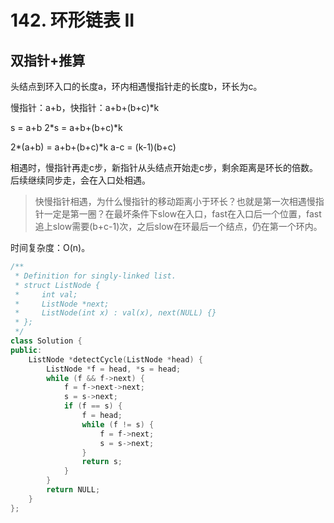 # 142. 环形链表 II

## 双指针+推算

头结点到环入口的长度a，环内相遇慢指针走的长度b，环长为c。

慢指针：a+b，快指针：a+b+(b+c)*k

s = a+b
2*s = a+b+(b+c)*k

2*(a+b) = a+b+(b+c)*k
a-c = (k-1)(b+c)

相遇时，慢指针再走c步，新指针从头结点开始走c步，剩余距离是环长的倍数。后续继续同步走，会在入口处相遇。

> 快慢指针相遇，为什么慢指针的移动距离小于环长？也就是第一次相遇慢指针一定是第一圈？在最坏条件下slow在入口，fast在入口后一个位置，fast追上slow需要(b+c-1)次，之后slow在环最后一个结点，仍在第一个环内。

时间复杂度：O(n)。

```cpp
/**
 * Definition for singly-linked list.
 * struct ListNode {
 *     int val;
 *     ListNode *next;
 *     ListNode(int x) : val(x), next(NULL) {}
 * };
 */
class Solution {
public:
    ListNode *detectCycle(ListNode *head) {
        ListNode *f = head, *s = head;
        while (f && f->next) {
            f = f->next->next;
            s = s->next;
            if (f == s) {
                f = head;
                while (f != s) {
                    f = f->next;
                    s = s->next;
                }
                return s;
            }
        }
        return NULL;
    }
};
```